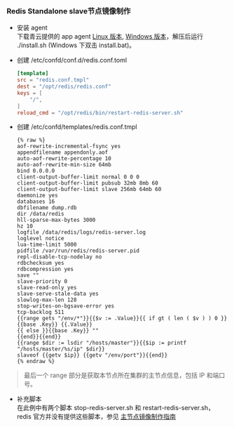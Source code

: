 ### Redis Standalone slave节点镜像制作

* 安装 agent <br>
下载青云提供的 app agent [Linux 版本](https://pek3a.qingstor.com/appcenter/developer/packages/app-agent-linux-amd64.tar.gz), [Windows 版本](https://pek3a.qingstor.com/appcenter/developer/packages/app-agent-windows-386.zip)，解压后运行 ./install.sh (Windows 下双击 install.bat)。

* 创建 /etc/confd/conf.d/redis.conf.toml

	```toml
    [template]
	src = "redis.conf.tmpl"
	dest = "/opt/redis/redis.conf"
	keys = [
	    "/",
	]
	reload_cmd = "/opt/redis/bin/restart-redis-server.sh"
	```

* 创建 /etc/confd/templates/redis.conf.tmpl

	```
	{% raw %}
	aof-rewrite-incremental-fsync yes
	appendfilename appendonly.aof
	auto-aof-rewrite-percentage 10
	auto-aof-rewrite-min-size 64mb
	bind 0.0.0.0
	client-output-buffer-limit normal 0 0 0
	client-output-buffer-limit pubsub 32mb 8mb 60
	client-output-buffer-limit slave 256mb 64mb 60
	daemonize yes
	databases 16
	dbfilename dump.rdb
	dir /data/redis
	hll-sparse-max-bytes 3000
	hz 10
	logfile /data/redis/logs/redis-server.log
	loglevel notice
	lua-time-limit 5000
	pidfile /var/run/redis/redis-server.pid
	repl-disable-tcp-nodelay no  
	rdbchecksum yes
	rdbcompression yes
	save ""
	slave-priority 0
	slave-read-only yes
	slave-serve-stale-data yes
	slowlog-max-len 128
	stop-writes-on-bgsave-error yes
	tcp-backlog 511
	{{range gets "/env/*"}}{{$v := .Value}}{{ if gt ( len ( $v ) ) 0 }}{{base .Key}} {{.Value}}
	{{ else }}{{base .Key}} ""
	{{end}}{{end}}
	{{range $dir := lsdir "/hosts/master"}}{{$ip := printf "/hosts/master/%s/ip" $dir}}
	slaveof {{getv $ip}} {{getv "/env/port"}}{{end}}
	{% endraw %}
	```

> 最后一个 range 部分是获取本节点所在集群的主节点信息，包括 IP 和端口号。

* 补充脚本 <br>
  在此例中有两个脚本 stop-redis-server.sh 和 restart-redis-server.sh，redis 官方并没有提供这些脚本，参见 [主节点镜像制作指南](master-image-guide.md)
